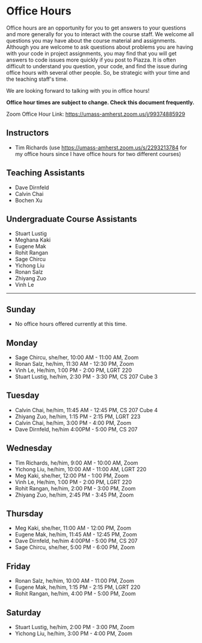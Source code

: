 # Office Hours

Office hours are an opportunity for you to get answers to your questions and more generally for you to interact with the course staff. We welcome all questions you may have about the course material and assignments. Although you are welcome to ask questions about problems you are having with your code in project assignments, you may find that you will get answers to code issues more quickly if you post to Piazza. It is often difficult to understand you question, your code, and find the issue during office hours with several other people. So, be strategic with your time and the teaching staff's time.

We are looking forward to talking with you in office hours!

**Office hour times are subject to change. Check this document frequently.**

Zoom Office Hour Link: https://umass-amherst.zoom.us/j/99374885929

## Instructors

- Tim Richards (use https://umass-amherst.zoom.us/s/2293213784 for my office hours since I have office hours for two different courses)

## Teaching Assistants

- Dave Dirnfeld
- Calvin Chai
- Bochen Xu

## Undergraduate Course Assistants

- Stuart Lustig
- Meghana Kaki
- Eugene Mak
- Rohit Rangan
- Sage Chircu
- Yichong Liu
- Ronan Salz
- Zhiyang Zuo
- Vinh Le

---

## Sunday

- No office hours offered currently at this time.

## Monday

- Sage Chircu, she/her, 10:00 AM - 11:00 AM, Zoom
- Ronan Salz, he/him, 11:30 AM - 12:30 PM, Zoom
- Vinh Le, He/him, 1:00 PM - 2:00 PM, LGRT 220
- Stuart Lustig, he/him, 2:30 PM - 3:30 PM, CS 207 Cube 3

## Tuesday

- Calvin Chai, he/him, 11:45 AM - 12:45 PM, CS 207 Cube 4
- Zhiyang Zuo, he/him, 1:15 PM - 2:15 PM, LGRT 223
- Calvin Chai, he/him, 3:00 PM - 4:00 PM, Zoom
- Dave Dirnfeld, he/him 4:00PM - 5:00 PM, CS 207

## Wednesday

- Tim Richards, he/him, 9:00 AM - 10:00 AM, Zoom
- Yichong Liu, he/him, 10:00 AM - 11:00 AM, LGRT 220
- Meg Kaki, she/her, 12:00 PM - 1:00 PM, Zoom
- Vinh Le, He/him, 1:00 PM - 2:00 PM, LGRT 220
- Rohit Rangan, he/him, 2:00 PM - 3:00 PM, Zoom
- Zhiyang Zuo, he/him, 2:45 PM - 3:45 PM, Zoom

## Thursday

- Meg Kaki, she/her, 11:00 AM - 12:00 PM, Zoom
- Eugene Mak, he/him, 11:45 AM - 12:45 PM, Zoom
- Dave Dirnfeld, he/him 4:00PM - 5:00 PM, CS 207
- Sage Chircu, she/her, 5:00 PM - 6:00 PM, Zoom

## Friday

- Ronan Salz, he/him, 10:00 AM - 11:00 PM, Zoom
- Eugene Mak, he/him, 1:15 PM - 2:15 PM, LGRT 220
- Rohit Rangan, he/him, 4:00 PM - 5:00 PM, Zoom

## Saturday

- Stuart Lustig, he/him, 2:00 PM - 3:00 PM, Zoom
- Yichong Liu, he/him, 3:00 PM - 4:00 PM, Zoom
